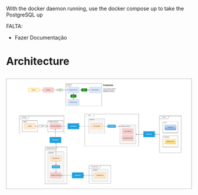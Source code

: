 With the docker daemon running, use the docker compose up to take the PostgreSQL up

FALTA:

- Fazer Documentação

# Architecture

##

![back-end-arch](src/main/docs/images/back-end-arch.png)
